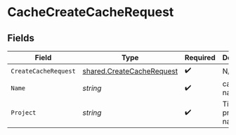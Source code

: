 # CacheCreateCacheRequest


## Fields

| Field                                                                         | Type                                                                          | Required                                                                      | Description                                                                   |
| ----------------------------------------------------------------------------- | ----------------------------------------------------------------------------- | ----------------------------------------------------------------------------- | ----------------------------------------------------------------------------- |
| `CreateCacheRequest`                                                          | [shared.CreateCacheRequest](../../../pkg/models/shared/createcacherequest.md) | :heavy_check_mark:                                                            | N/A                                                                           |
| `Name`                                                                        | *string*                                                                      | :heavy_check_mark:                                                            | cache name                                                                    |
| `Project`                                                                     | *string*                                                                      | :heavy_check_mark:                                                            | Tigris project name                                                           |